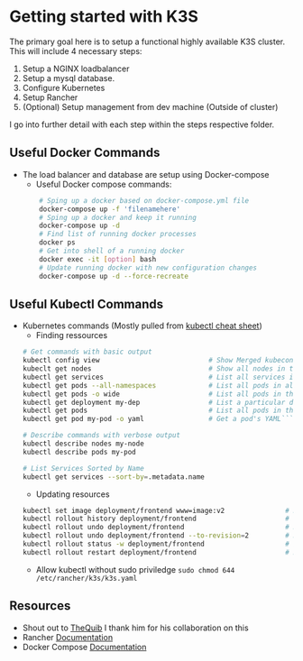 # Getting started with K3S
The primary goal here is to setup a functional highly available K3S cluster. This will include 4 necessary steps:
1. Setup a NGINX loadbalancer
2. Setup a mysql database.
3. Configure Kubernetes
4. Setup Rancher
5. (Optional) Setup management from dev machine (Outside of cluster)

I go into further detail with each step within the steps respective folder.

## Useful Docker Commands
- The load balancer and database are setup using Docker-compose
	- Useful Docker compose commands:
	```bash
		# Sping up a docker based on docker-compose.yml file
		docker-compose up -f 'filenamehere'
		# Sping up a docker and keep it running
		docker-compose up -d
		# Find list of running docker processes
		docker ps
		# Get into shell of a running docker
		docker exec -it [option] bash
		# Update running docker with new configuration changes
		docker-compose up -d --force-recreate
	```
## Useful Kubectl Commands
- Kubernetes commands (Mostly pulled from [kubectl cheat sheet](https://kubernetes.io/docs/reference/kubectl/cheatsheet/))
	- Finding ressources
	 ```bash
	# Get commands with basic output
	kubectl config view 						  # Show Merged kubeconfig settings.
	kubeclt get nodes							  # Show all nodes in the cluster
	kubectl get services                          # List all services in the namespace
	kubectl get pods --all-namespaces             # List all pods in all namespaces
	kubectl get pods -o wide                      # List all pods in the current namespace, with more details
	kubectl get deployment my-dep                 # List a particular deployment
	kubectl get pods                              # List all pods in the namespace
	kubectl get pod my-pod -o yaml                # Get a pod's YAML```

	# Describe commands with verbose output
	kubectl describe nodes my-node
	kubectl describe pods my-pod

	# List Services Sorted by Name
	kubectl get services --sort-by=.metadata.name
	```
	- Updating resources
	```bash
	kubectl set image deployment/frontend www=image:v2               # Rolling update "www" containers of "frontend" deployment, 	updating the image
	kubectl rollout history deployment/frontend                      # Check the history of deployments including the revision 
	kubectl rollout undo deployment/frontend                         # Rollback to the previous deployment
	kubectl rollout undo deployment/frontend --to-revision=2         # Rollback to a specific revision
	kubectl rollout status -w deployment/frontend                    # Watch rolling update status of "frontend" deployment until 	completion
	kubectl rollout restart deployment/frontend                      # Rolling restart of the "frontend" deployment
	```
	- Allow kubectl without sudo priviledge `sudo chmod 644 /etc/rancher/k3s/k3s.yaml`
## Resources
- Shout out to [TheQuib](https://github.com/TheQuib/k3s) I thank him for his collaboration on this
- Rancher [Documentation](https://rancher.com/docs/k3s/latest/en/)
- Docker Compose [Documentation](https://docs.docker.com/compose/)

